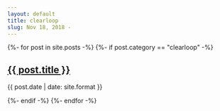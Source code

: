 ```yaml
---
layout: default
title: clearloop
slug: Nov 18, 2018 -
---
```


{%- for post in site.posts -%}
{%- if post.category == "clearloop" -%}
<h2><a href="{{post.url}}">{{ post.title }}</a></h2>
<p>{{ post.date | date: site.format }}</p>
{%- endif -%}
{%- endfor -%}
